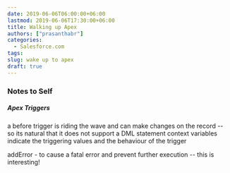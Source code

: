 ```yaml
---
date: 2019-06-06T06:00:00+06:00
lastmod: 2019-06-06T17:30:00+06:00
title: Walking up Apex
authors: ["prasanthabr"]
categories:
  - Salesforce.com
tags:
slug: wake up to apex
draft: true
---
```


### Notes to Self

##### Apex Triggers
a before trigger is riding the wave and can make changes on the record -- so its natural that it does not support a DML statement
context variables indicate the triggering values and the behaviour of the trigger

addError - to cause a fatal error and prevent further execution -- this is interesting!